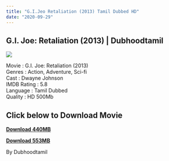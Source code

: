 ```yaml
---
title: "G.I.Jeo Retaliation (2013) Tamil Dubbed HD"
date: "2020-09-29"
---
```


## G.I. Joe: Retaliation (2013) | Dubhoodtamil

[![](https://1.bp.blogspot.com/-tnpnPahTNwg/XsaCGRrdFhI/AAAAAAAABL8/dI6bEnc8cjQoAehBG1c9dyzGODLT1vXegCNcBGAsYHQ/w340-h540/images{6a9242ac63492b6a27eb196a6e17803ac8b6d8f05d0536ef84b9c25d26eb437e}2B{6a9242ac63492b6a27eb196a6e17803ac8b6d8f05d0536ef84b9c25d26eb437e}252846{6a9242ac63492b6a27eb196a6e17803ac8b6d8f05d0536ef84b9c25d26eb437e}2529.jpeg)](https://1.bp.blogspot.com/-tnpnPahTNwg/XsaCGRrdFhI/AAAAAAAABL8/dI6bEnc8cjQoAehBG1c9dyzGODLT1vXegCNcBGAsYHQ/s1600/images{6a9242ac63492b6a27eb196a6e17803ac8b6d8f05d0536ef84b9c25d26eb437e}2B{6a9242ac63492b6a27eb196a6e17803ac8b6d8f05d0536ef84b9c25d26eb437e}252846{6a9242ac63492b6a27eb196a6e17803ac8b6d8f05d0536ef84b9c25d26eb437e}2529.jpeg)

Movie : G.I. Joe: Retaliation (2013)  
Genres : Action, Adventure, Sci-fi  
Cast : Dwayne Johnson  
IMDB Rating : 5.8  
Language : Tamil Dubbed  
Quality : HD 500Mb

## **Click below to Download Movie**

**[Download 440MB](https://oncehelp.com/g-i-j-2)**

  

**[Download 553MB](https://oncehelp.com/g-i-j-1)**

  

By Dubhoodtamil
